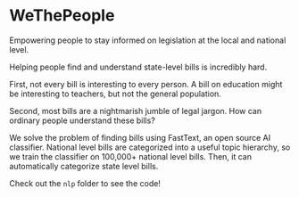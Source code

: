 # WeThePeople

Empowering people to stay informed on legislation at the local and national level.

Helping people find and understand state-level bills is incredibly hard.

First, not every bill is interesting to every person. A bill on education might be interesting to teachers, but not the general population.

Second, most bills are a nightmarish jumble of legal jargon. How can ordinary people understand these bills?

We solve the problem of finding bills using FastText, an open source AI classifier. National level bills are categorized into a useful topic hierarchy, so we train the classifier on 100,000+ national level bills. Then, it can automatically categorize state level bills.

Check out the `nlp` folder to see the code!

